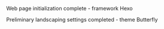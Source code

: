 Web page initialization complete
    - framework Hexo

Preliminary landscaping settings completed
    - theme Butterfly

